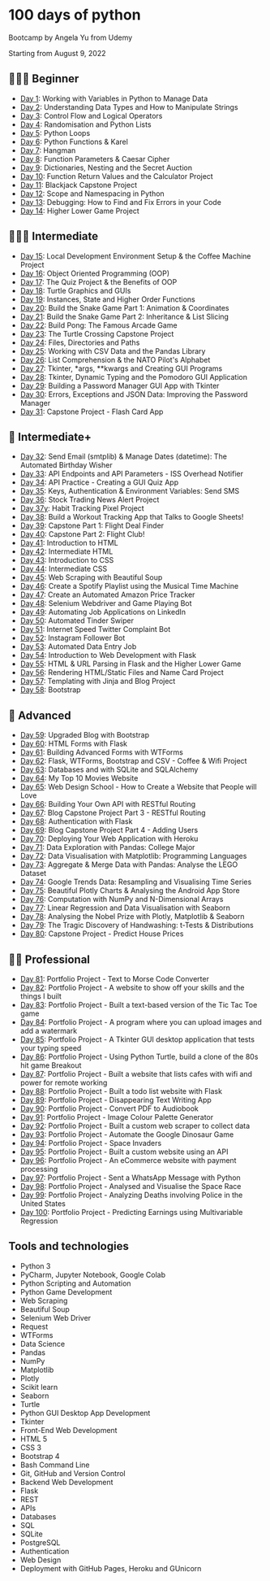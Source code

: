 # 100 days of python
Bootcamp by Angela Yu from Udemy

Starting from August 9, 2022

## **👨🏻‍🎓 Beginner**

- [Day 1](https://github.com/chaeyun-sim/100_days_of_python/tree/main/day_01): Working with Variables in Python to Manage Data
- [Day 2](https://github.com/chaeyun-sim/100_days_of_python/tree/main/day_02): Understanding Data Types and How to Manipulate Strings
- [Day 3](https://github.com/chaeyun-sim/100_days_of_python/tree/main/day_03): Control Flow and Logical Operators
- [Day 4](https://github.com/chaeyun-sim/100_days_of_python/tree/main/day_04): Randomisation and Python Lists
- [Day 5](https://github.com/chaeyun-sim/100_days_of_python/tree/main/day_05): Python Loops
- [Day 6](https://github.com/chaeyun-sim/100_days_of_python/tree/main/day_06): Python Functions & Karel
- [Day 7](https://github.com/chaeyun-sim/100_days_of_python/tree/main/day_07): Hangman
- [Day 8](https://github.com/chaeyun-sim/100_days_of_python/tree/main/day_08): Function Parameters & Caesar Cipher
- [Day 9](https://github.com/chaeyun-sim/100_days_of_python/tree/main/day_09): Dictionaries, Nesting and the Secret Auction
- [Day 10](https://github.com/chaeyun-sim/100_days_of_python/tree/main/day_10): Function Return Values and the Calculator Project
- [Day 11](https://github.com/chaeyun-sim/100_days_of_python/tree/main/day_11): Blackjack Capstone Project
- [Day 12](https://github.com/chaeyun-sim/100_days_of_python/tree/main/day_12): Scope and Namespacing in Python
- [Day 13](https://github.com/chaeyun-sim/100_days_of_python/tree/main/day_13): Debugging: How to Find and Fix Errors in your Code
- [Day 14](https://github.com/chaeyun-sim/100_days_of_python/tree/main/day_14): Higher Lower Game Project

## **🏋🏻‍♂️ Intermediate**

- [Day 15](https://github.com/chaeyun-sim/100_days_of_python/tree/main/day_15): Local Development Environment Setup & the Coffee Machine Project
- [Day 16](https://github.com/chaeyun-sim/100_days_of_python/tree/main/day_16): Object Oriented Programming (OOP)
- [Day 17](https://github.com/chaeyun-sim/100_days_of_python/tree/main/day_17): The Quiz Project & the Benefits of OOP
- [Day 18](https://github.com/chaeyun-sim/100_days_of_python/tree/main/day_18): Turtle Graphics and GUIs
- [Day 19](https://github.com/chaeyun-sim/100_days_of_python/tree/main/day_19): Instances, State and Higher Order Functions
- [Day 20](https://github.com/chaeyun-sim/100_days_of_python/tree/main/day_20): Build the Snake Game Part 1: Animation & Coordinates
- [Day 21](https://github.com/chaeyun-sim/100_days_of_python/tree/main/day_21): Build the Snake Game Part 2: Inheritance & List Slicing
- [Day 22](https://github.com/chaeyun-sim/100_days_of_python/tree/main/day_22): Build Pong: The Famous Arcade Game
- [Day 23](https://github.com/chaeyun-sim/100_days_of_python/tree/main/day_23): The Turtle Crossing Capstone Project
- [Day 24](https://github.com/chaeyun-sim/100_days_of_python/tree/main/day_24): Files, Directories and Paths
- [Day 25](https://github.com/chaeyun-sim/100_days_of_python/tree/main/day_25): Working with CSV Data and the Pandas Library
- [Day 26](https://github.com/chaeyun-sim/100_days_of_python/tree/main/day_26): List Comprehension & the NATO Pilot's Alphabet
- [Day 27](https://github.com/chaeyun-sim/100_days_of_python/tree/main/day_27): Tkinter, *args, **kwargs and Creating GUI Programs
- [Day 28](https://github.com/chaeyun-sim/100_days_of_python/tree/main/day_28): Tkinter, Dynamic Typing and the Pomodoro GUI Application
- [Day 29](https://github.com/chaeyun-sim/100_days_of_python/tree/main/day_29): Building a Password Manager GUI App with Tkinter
- [Day 30](https://github.com/chaeyun-sim/100_days_of_python/tree/main/day_30): Errors, Exceptions and JSON Data: Improving the Password Manager
- [Day 31](https://github.com/chaeyun-sim/100_days_of_python/tree/main/day_31): Capstone Project - Flash Card App

## **💪 Intermediate+**

- [Day 32](https://github.com/chaeyun-sim/100_days_of_python/tree/main/day_32): Send Email (smtplib) & Manage Dates (datetime): The Automated Birthday Wisher
- [Day 33](https://github.com/chaeyun-sim/100_days_of_python/tree/main/day_33): API Endpoints and API Parameters - ISS Overhead Notifier
- [Day 34](https://github.com/chaeyun-sim/100_days_of_python/tree/main/day_34): API Practice - Creating a GUI Quiz App
- [Day 35](https://github.com/chaeyun-sim/100_days_of_python/tree/main/day_35): Keys, Authentication & Environment Variables: Send SMS
- [Day 36](https://github.com/chaeyun-sim/100_days_of_python/tree/main/day_36): Stock Trading News Alert Project
- [Day 37y](https://github.com/chaeyun-sim/100_days_of_python/tree/main/day_37): Habit Tracking Pixel Project
- [Day 38](https://github.com/chaeyun-sim/100_days_of_python/tree/main/day_38): Build a Workout Tracking App that Talks to Google Sheets!
- [Day 39](https://github.com/chaeyun-sim/100_days_of_python/tree/main/day_39): Capstone Part 1: Flight Deal Finder
- [Day 40](https://github.com/lenargasimov/100-days-of-python/blob/main/day40): Capstone Part 2: Flight Club!
- [Day 41](https://github.com/chaeyun-sim/100_days_of_python/tree/main/day_41): Introduction to HTML
- [Day 42](https://github.com/chaeyun-sim/100_days_of_python/tree/main/day_42): Intermediate HTML
- [Day 43](https://github.com/chaeyun-sim/100_days_of_python/tree/main/day_43): Introduction to CSS
- [Day 44](https://github.com/chaeyun-sim/100_days_of_python/tree/main/day_44): Intermediate CSS
- [Day 45](https://github.com/chaeyun-sim/100_days_of_python/tree/main/day_45): Web Scraping with Beautiful Soup
- [Day 46](https://github.com/chaeyun-sim/100_days_of_python/tree/main/day_46): Create a Spotify Playlist using the Musical Time Machine
- [Day 47](https://github.com/chaeyun-sim/100_days_of_python/tree/main/day_47): Create an Automated Amazon Price Tracker
- [Day 48](https://github.com/chaeyun-sim/100_days_of_python/tree/main/day_48): Selenium Webdriver and Game Playing Bot
- [Day 49](https://github.com/chaeyun-sim/100_days_of_python/tree/main/day_49): Automating Job Applications on LinkedIn
- [Day 50](https://github.com/chaeyun-sim/100_days_of_python/tree/main/day_50): Automated Tinder Swiper
- [Day 51](https://github.com/chaeyun-sim/100_days_of_python/tree/main/day_51): Internet Speed Twitter Complaint Bot
- [Day 52](https://github.com/chaeyun-sim/100_days_of_python/tree/main/day_52): Instagram Follower Bot
- [Day 53](https://github.com/chaeyun-sim/100_days_of_python/tree/main/day_53): Automated Data Entry Job
- [Day 54](https://github.com/chaeyun-sim/100_days_of_python/tree/main/day_54): Introduction to Web Development with Flask
- [Day 55](https://github.com/chaeyun-sim/100_days_of_python/tree/main/day_55): HTML & URL Parsing in Flask and the Higher Lower Game
- [Day 56](https://github.com/chaeyun-sim/100_days_of_python/tree/main/day_56): Rendering HTML/Static Files and Name Card Project
- [Day 57](https://github.com/chaeyun-sim/100_days_of_python/tree/main/day_57): Templating with Jinja and Blog Project
- [Day 58](https://github.com/chaeyun-sim/100_days_of_python/tree/main/day_58): Bootstrap

## **🚀 Advanced**

- [Day 59](https://github.com/chaeyun-sim/100_days_of_python/tree/main/day_59): Upgraded Blog with Bootstrap
- [Day 60](https://github.com/chaeyun-sim/100_days_of_python/tree/main/day_60): HTML Forms with Flask
- [Day 61](https://github.com/chaeyun-sim/100_days_of_python/tree/main/day_61): Building Advanced Forms with WTForms
- [Day 62](https://github.com/chaeyun-sim/100_days_of_python/tree/main/day_62): Flask, WTForms, Bootstrap and CSV - Coffee & Wifi Project
- [Day 63](https://github.com/chaeyun-sim/100_days_of_python/tree/main/day_63): Databases and with SQLite and SQLAlchemy
- [Day 64](https://github.com/chaeyun-sim/100_days_of_python/tree/main/day_64): My Top 10 Movies Website
- [Day 65](https://github.com/chaeyun-sim/100_days_of_python/tree/main/day_65): Web Design School - How to Create a Website that People will Love
- [Day 66](https://github.com/chaeyun-sim/100_days_of_python/tree/main/day_66): Building Your Own API with RESTful Routing
- [Day 67](https://github.com/chaeyun-sim/100_days_of_python/tree/main/day_67): Blog Capstone Project Part 3 - RESTful Routing
- [Day 68](https://github.com/chaeyun-sim/100_days_of_python/tree/main/day_68): Authentication with Flask
- [Day 69](https://github.com/chaeyun-sim/100_days_of_python/tree/main/day_69): Blog Capstone Project Part 4 - Adding Users
- [Day 70](https://github.com/chaeyun-sim/100_days_of_python/tree/main/day_70): Deploying Your Web Application with Heroku
- [Day 71](https://github.com/chaeyun-sim/100_days_of_python/tree/main/day_71): Data Exploration with Pandas: College Major
- [Day 72](https://github.com/chaeyun-sim/100_days_of_python/tree/main/day_72): Data Visualisation with Matplotlib: Programming Languages
- [Day 73](https://github.com/chaeyun-sim/100_days_of_python/tree/main/day_73): Aggregate & Merge Data with Pandas: Analyse the LEGO Dataset
- [Day 74](https://github.com/chaeyun-sim/100_days_of_python/tree/main/day_74): Google Trends Data: Resampling and Visualising Time Series
- [Day 75](https://github.com/chaeyun-sim/100_days_of_python/tree/main/day_75): Beautiful Plotly Charts & Analysing the Android App Store
- [Day 76](https://github.com/chaeyun-sim/100_days_of_python/tree/main/day_76): Computation with NumPy and N-Dimensional Arrays
- [Day 77](https://github.com/chaeyun-sim/100_days_of_python/tree/main/day_77): Linear Regression and Data Visualisation with Seaborn
- [Day 78](https://github.com/chaeyun-sim/100_days_of_python/tree/main/day_78): Analysing the Nobel Prize with Plotly, Matplotlib & Seaborn
- [Day 79](https://github.com/chaeyun-sim/100_days_of_python/tree/main/day_79): The Tragic Discovery of Handwashing: t-Tests & Distributions
- [Day 80](https://github.com/chaeyun-sim/100_days_of_python/tree/main/day_80): Capstone Project - Predict House Prices

## **👨‍💻 Professional**

- [Day 81](https://github.com/chaeyun-sim/100_days_of_python/tree/main/day_81): Portfolio Project - Text to Morse Code Converter
- [Day 82](https://github.com/chaeyun-sim/100_days_of_python/tree/main/day_82): Portfolio Project - A website to show off your skills and the things I built
- [Day 83](https://github.com/chaeyun-sim/100_days_of_python/tree/main/day_83): Portfolio Project - Built a text-based version of the Tic Tac Toe game
- [Day 84](https://github.com/chaeyun-sim/100_days_of_python/tree/main/day_84): Portfolio Project - A program where you can upload images and add a watermark
- [Day 85](https://github.com/chaeyun-sim/100_days_of_python/tree/main/day_85): Portfolio Project - A Tkinter GUI desktop application that tests your typing speed
- [Day 86](https://github.com/chaeyun-sim/100_days_of_python/tree/main/day_86): Portfolio Project - Using Python Turtle, build a clone of the 80s hit game Breakout
- [Day 87](https://github.com/chaeyun-sim/100_days_of_python/tree/main/day_87): Portfolio Project - Built a website that lists cafes with wifi and power for remote working
- [Day 88](https://github.com/chaeyun-sim/100_days_of_python/tree/main/day_88): Portfolio Project - Built a todo list website with Flask
- [Day 89](https://github.com/chaeyun-sim/100_days_of_python/tree/main/day_89): Portfolio Project - Disappearing Text Writing App
- [Day 90](https://github.com/chaeyun-sim/100_days_of_python/tree/main/day_90): Portfolio Project - Convert PDF to Audiobook
- [Day 91](https://github.com/chaeyun-sim/100_days_of_python/tree/main/day_91): Portfolio Project - Image Colour Palette Generator
- [Day 92](https://github.com/chaeyun-sim/100_days_of_python/tree/main/day_92): Portfolio Project - Built a custom web scraper to collect data
- [Day 93](https://github.com/chaeyun-sim/100_days_of_python/tree/main/day_93): Portfolio Project - Automate the Google Dinosaur Game
- [Day 94](https://github.com/chaeyun-sim/100_days_of_python/tree/main/day_94): Portfolio Project - Space Invaders
- [Day 95](https://github.com/chaeyun-sim/100_days_of_python/tree/main/day_95): Portfolio Project - Built a custom website using an API
- [Day 96](https://github.com/chaeyun-sim/100_days_of_python/tree/main/day_96): Portfolio Project - An eCommerce website with payment processing
- [Day 97](https://github.com/chaeyun-sim/100_days_of_python/tree/main/day_97): Portfolio Project - Sent a WhatsApp Message with Python
- [Day 98](https://github.com/chaeyun-sim/100_days_of_python/tree/main/day_98): Portfolio Project - Analysed and Visualise the Space Race
- [Day 99](https://github.com/chaeyun-sim/100_days_of_python/tree/main/day_99): Portfolio Project - Analyzing Deaths involving Police in the United States
- [Day 100](https://github.com/chaeyun-sim/100_days_of_python/tree/main/day_100): Portfolio Project - Predicting Earnings using Multivariable Regression

## **Tools and technologies**

- Python 3
- PyCharm, Jupyter Notebook, Google Colab
- Python Scripting and Automation
- Python Game Development
- Web Scraping
- Beautiful Soup
- Selenium Web Driver
- Request
- WTForms
- Data Science
- Pandas
- NumPy
- Matplotlib
- Plotly
- Scikit learn
- Seaborn
- Turtle
- Python GUI Desktop App Development
- Tkinter
- Front-End Web Development
- HTML 5
- CSS 3
- Bootstrap 4
- Bash Command Line
- Git, GitHub and Version Control
- Backend Web Development
- Flask
- REST
- APIs
- Databases
- SQL
- SQLite
- PostgreSQL
- Authentication
- Web Design
- Deployment with GitHub Pages, Heroku and GUnicorn
